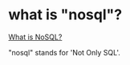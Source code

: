 # what is "nosql"?

[What is NoSQL?](https://www.mongodb.com/nosql-explained)

"nosql" stands for 'Not Only SQL'.



